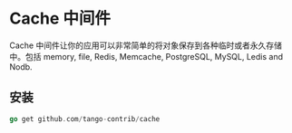 # Cache 中间件

Cache 中间件让你的应用可以非常简单的将对象保存到各种临时或者永久存储中。包括 memory, file, Redis, Memcache, PostgreSQL, MySQL, Ledis and Nodb.

## 安装
```Go
go get github.com/tango-contrib/cache
```
